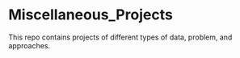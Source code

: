 # Miscellaneous_Projects
This repo contains projects of different types of data, problem, and approaches.
